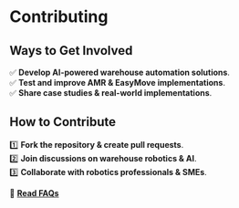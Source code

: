 # Contributing

## Ways to Get Involved
✅ **Develop AI-powered warehouse automation solutions**.  
✅ **Test and improve AMR & EasyMove implementations**.  
✅ **Share case studies & real-world implementations**.  

## How to Contribute
1️⃣ **Fork the repository & create pull requests**.  
2️⃣ **Join discussions on warehouse robotics & AI**.  
3️⃣ **Collaborate with robotics professionals & SMEs**.  

📖 **[Read FAQs](faq.md)**
